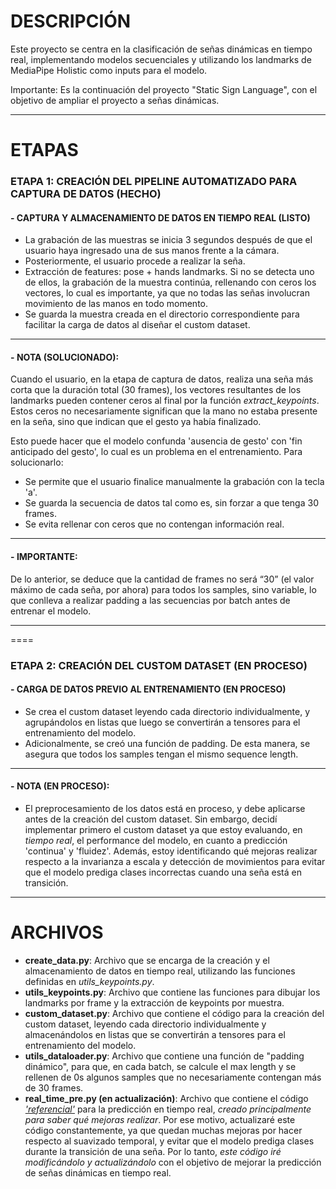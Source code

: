 # DESCRIPCIÓN
Este proyecto se centra en la clasificación de señas dinámicas en tiempo real, implementando modelos secuenciales y utilizando los landmarks de MediaPipe Holistic como inputs para el modelo.

Importante: Es la continuación del proyecto "Static Sign Language", con el objetivo de ampliar el proyecto a señas dinámicas.

----

# ETAPAS
### ETAPA 1: CREACIÓN DEL PIPELINE AUTOMATIZADO PARA CAPTURA DE DATOS (HECHO)
#### - CAPTURA Y ALMACENAMIENTO DE DATOS EN TIEMPO REAL (LISTO)
  - La grabación de las muestras se inicia 3 segundos después de que el usuario haya ingresado una de sus manos frente a la cámara.
  -  Posteriormente, el usuario procede a realizar la seña.
  - Extracción de features: pose + hands landmarks. Si no se detecta uno de ellos, la grabación de la muestra continúa, rellenando con ceros los vectores, lo cual es importante, ya que no todas las señas involucran   movimiento de las manos en todo momento.
  - Se guarda la muestra creada en el directorio correspondiente para facilitar la carga de datos al diseñar el custom dataset.
---

#### - **NOTA (SOLUCIONADO)**:
Cuando el usuario, en la etapa de captura de datos, realiza una seña más corta que la duración total (30 frames), los vectores resultantes de los landmarks pueden contener ceros al final por la función *extract_keypoints*. Estos ceros no necesariamente significan que la mano no estaba presente en la seña, sino que indican que el gesto ya había finalizado.

Esto puede hacer que el modelo confunda 'ausencia de gesto' con 'fin anticipado del gesto', lo cual es un problema en el entrenamiento. Para solucionarlo:
- Se permite que el usuario finalice manualmente la grabación con la tecla 'a'.
- Se guarda la secuencia de datos tal como es, sin forzar a que tenga 30 frames.
- Se evita rellenar con ceros que no contengan información real.

---

#### - **IMPORTANTE**:
De lo anterior, se deduce que la cantidad de frames no será “30” (el valor máximo de cada seña, por ahora) para todos los samples, sino variable, lo que conlleva a realizar padding a las secuencias por batch antes de entrenar el modelo.

---

====

### ETAPA 2: CREACIÓN DEL CUSTOM DATASET (EN PROCESO)
#### - CARGA DE DATOS PREVIO AL ENTRENAMIENTO (EN PROCESO)
  - Se crea el custom dataset leyendo cada directorio individualmente, y agrupándolos en listas que luego se convertirán a tensores para el entrenamiento del modelo.
  - Adicionalmente, se creó una función de padding. De esta manera, se asegura que todos los samples tengan el mismo sequence length.
----

#### - **NOTA (EN PROCESO)**:
- El preprocesamiento de los datos está en proceso, y debe aplicarse antes de la creación del custom dataset.
  Sin embargo, decidí implementar primero el custom dataset ya que estoy evaluando, en *tiempo real*, el performance del modelo, en cuanto a predicción 'continua' y 'fluidez'. Además, estoy identificando qué mejoras realizar respecto a la invarianza a escala y detección de movimientos para evitar que el modelo prediga clases incorrectas cuando una seña está en transición.

----



# ARCHIVOS
- **create_data.py**: Archivo que se encarga de la creación y el almacenamiento de datos en tiempo real, utilizando las funciones definidas en *utils_keypoints.py*.
- **utils_keypoints.py**: Archivo que contiene las funciones para dibujar los landmarks por frame y la extracción de keypoints por muestra.
- **custom_dataset.py**: Archivo que contiene el código para la creación del custom dataset, leyendo cada directorio individualmente y almacenándolos en listas que se convertirán a tensores para el entrenamiento del modelo.
- **utils_dataloader.py**: Archivo que contiene una función de "padding dinámico", para que, en cada batch, se calcule el max length y se rellenen de 0s algunos samples que no necesariamente contengan más de 30 frames.
- **real_time_pre.py (en actualización)**: Archivo que contiene el código <u>*'referencial'*</u> para la predicción en tiempo real, *creado principalmente para saber qué mejoras realizar*.
  Por ese motivo, actualizaré este código constantemente, ya que quedan muchas mejoras por hacer respecto al suavizado temporal, y evitar que el modelo prediga clases durante la transición de una seña. Por lo tanto, *este código iré modificándolo y actualizándolo* con el objetivo de mejorar la predicción de señas dinámicas en tiempo real.
